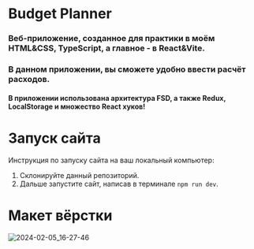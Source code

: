 # Budget Planner
### Веб-приложение, созданное для практики в моём HTML&CSS, TypeScript, а главное - в React&Vite.
### В данном приложении, вы сможете удобно ввести расчёт расходов.
#### В приложении использована архитектура FSD, а также Redux, LocalStorage и множество React хуков!

# Запуск сайта
Инструкция по запуску сайта на ваш локальный компьютер:
   1. Склонируйте данный репозиторий.
   2. Дальше запустите сайт, написав в терминале ```npm run dev```.

# Макет вёрстки
![2024-02-05_16-27-46](https://github.com/KrisWis/Budget-Planner/assets/94256853/a125840d-eff5-4b16-ae28-9c259b6575e0)
